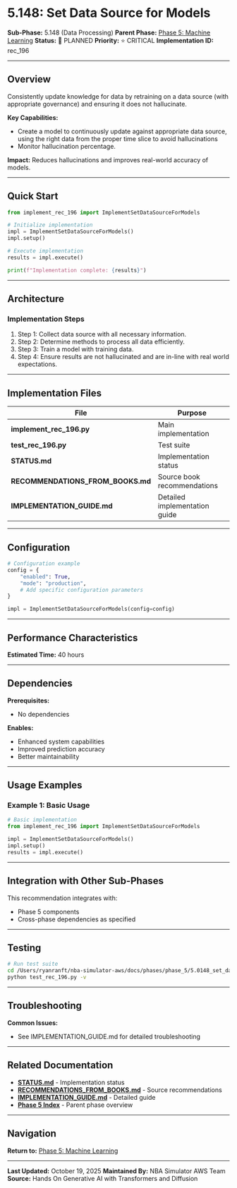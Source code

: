 # 5.148: Set Data Source for Models

**Sub-Phase:** 5.148 (Data Processing)
**Parent Phase:** [Phase 5: Machine Learning](../PHASE_5_INDEX.md)
**Status:** 🔵 PLANNED
**Priority:** ⭐ CRITICAL
**Implementation ID:** rec_196

---

## Overview

Consistently update knowledge for data by retraining on a data source (with appropriate governance) and ensuring it does not hallucinate.

**Key Capabilities:**
- Create a model to continuously update against appropriate data source, using the right data from the proper time slice to avoid hallucinations
- Monitor hallucination percentage.

**Impact:**
Reduces hallucinations and improves real-world accuracy of models.

---

## Quick Start

```python
from implement_rec_196 import ImplementSetDataSourceForModels

# Initialize implementation
impl = ImplementSetDataSourceForModels()
impl.setup()

# Execute implementation
results = impl.execute()

print(f"Implementation complete: {results}")
```

---

## Architecture

### Implementation Steps

1. Step 1: Collect data source with all necessary information.
2. Step 2: Determine methods to process all data efficiently.
3. Step 3: Train a model with training data.
4. Step 4: Ensure results are not hallucinated and are in-line with real world expectations.

---

## Implementation Files

| File | Purpose |
|------|---------|
| **implement_rec_196.py** | Main implementation |
| **test_rec_196.py** | Test suite |
| **STATUS.md** | Implementation status |
| **RECOMMENDATIONS_FROM_BOOKS.md** | Source book recommendations |
| **IMPLEMENTATION_GUIDE.md** | Detailed implementation guide |

---

## Configuration

```python
# Configuration example
config = {
    "enabled": True,
    "mode": "production",
    # Add specific configuration parameters
}

impl = ImplementSetDataSourceForModels(config=config)
```

---

## Performance Characteristics

**Estimated Time:** 40 hours

---

## Dependencies

**Prerequisites:**
- No dependencies

**Enables:**
- Enhanced system capabilities
- Improved prediction accuracy
- Better maintainability

---

## Usage Examples

### Example 1: Basic Usage

```python
# Basic implementation
from implement_rec_196 import ImplementSetDataSourceForModels

impl = ImplementSetDataSourceForModels()
impl.setup()
results = impl.execute()
```

---

## Integration with Other Sub-Phases

This recommendation integrates with:
- Phase 5 components
- Cross-phase dependencies as specified

---

## Testing

```bash
# Run test suite
cd /Users/ryanranft/nba-simulator-aws/docs/phases/phase_5/5.0148_set_data_source_for_models
python test_rec_196.py -v
```

---

## Troubleshooting

**Common Issues:**
- See IMPLEMENTATION_GUIDE.md for detailed troubleshooting

---

## Related Documentation

- **[STATUS.md](STATUS.md)** - Implementation status
- **[RECOMMENDATIONS_FROM_BOOKS.md](RECOMMENDATIONS_FROM_BOOKS.md)** - Source recommendations
- **[IMPLEMENTATION_GUIDE.md](IMPLEMENTATION_GUIDE.md)** - Detailed guide
- **[Phase 5 Index](../PHASE_5_INDEX.md)** - Parent phase overview

---

## Navigation

**Return to:** [Phase 5: Machine Learning](../PHASE_5_INDEX.md)

---

**Last Updated:** October 19, 2025
**Maintained By:** NBA Simulator AWS Team
**Source:** Hands On Generative AI with Transformers and Diffusion
